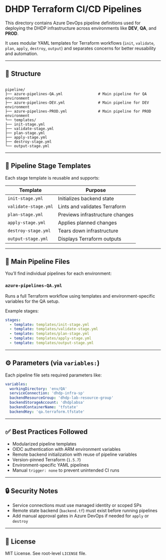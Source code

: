 # DHDP Terraform CI/CD Pipelines

This directory contains Azure DevOps pipeline definitions used for deploying the DHDP infrastructure across environments like **DEV**, **QA**, and **PROD**.

It uses modular YAML templates for Terraform workflows (`init`, `validate`, `plan`, `apply`, `destroy`, `output`) and separates concerns for better reusability and automation.

---

## 📁 Structure

```

pipeline/
├── azure-pipelines-QA.yml                # Main pipeline for QA environment
├── azure-pipelines-DEV.yml               # Main pipeline for DEV environment
├── azure-pipelines-PROD.yml              # Main pipeline for PROD environment
└── templates/
├── init-stage.yml
├── validate-stage.yml
├── plan-stage.yml
├── apply-stage.yml
├── destroy-stage.yml
└── output-stage.yml

````

---

## 🧩 Pipeline Stage Templates

Each stage template is reusable and supports:

| Template             | Purpose                          |
|----------------------|----------------------------------|
| `init-stage.yml`     | Initializes backend state        |
| `validate-stage.yml` | Lints and validates Terraform    |
| `plan-stage.yml`     | Previews infrastructure changes  |
| `apply-stage.yml`    | Applies planned changes          |
| `destroy-stage.yml`  | Tears down infrastructure        |
| `output-stage.yml`   | Displays Terraform outputs       |

---

## 🚀 Main Pipeline Files

You’ll find individual pipelines for each environment:

### `azure-pipelines-QA.yml`
Runs a full Terraform workflow using templates and environment-specific variables for the QA setup.

Example stages:
```yaml
stages:
  - template: templates/init-stage.yml
  - template: templates/validate-stage.yml
  - template: templates/plan-stage.yml
  - template: templates/apply-stage.yml
  - template: templates/output-stage.yml
````

---

## ⚙️ Parameters (via `variables:`)

Each pipeline file sets required parameters like:

```yaml
variables:
  workingDirectory: 'env/QA'
  serviceConnection: 'dhdp-infra-sp'
  backendResourceGroup: 'dhdp-lab-resource-group'
  backendStorageAccount: 'dhdplabsa'
  backendContainerName: 'tfstate'
  backendKey: 'qa.terraform.tfstate'
```

---

## ✅ Best Practices Followed

* Modularized pipeline templates
* OIDC authentication with ARM environment variables
* Remote backend initialization with reuse of pipeline variables
* Version-pinned Terraform (`1.5.7`)
* Environment-specific YAML pipelines
* Manual `trigger: none` to prevent unintended CI runs

---

## 🔒 Security Notes

* Service connections must use managed identity or scoped SPs
* Remote state backend (`backend.tf`) must exist before running pipelines
* Add manual approval gates in Azure DevOps if needed for `apply` or `destroy`

---

## 📄 License

MIT License. See root-level `LICENSE` file.
